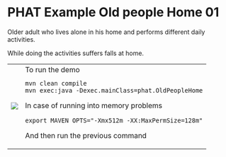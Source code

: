 # PHAT Example Old people Home 01
Older adult who lives alone in his home and performs different daily activities.

While doing the activities suffers falls at home.

<table>
<tr>
 <td>
 <img src="https://github.com/mfcardenas/phat_example_oph01/blob/master/img/img_older_people_home.png" />
 <td>  
To run the demo

```
mvn clean compile
mvn exec:java -Dexec.mainClass=phat.OldPeopleHome
```
In case of running into memory problems
```
export MAVEN_OPTS="-Xmx512m -XX:MaxPermSize=128m"
```
And then run the previous command
</td>
</tr>